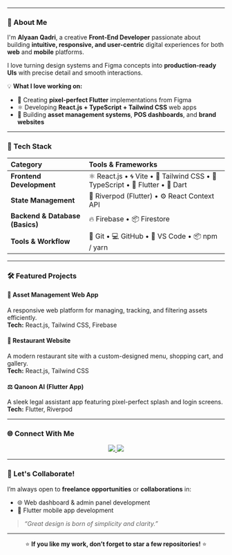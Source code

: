 
---

### 🚀 About Me

I'm **Alyaan Qadri**, a creative **Front-End Developer** passionate about building **intuitive, responsive, and user-centric** digital experiences for both **web** and **mobile** platforms.  

I love turning design systems and Figma concepts into **production-ready UIs** with precise detail and smooth interactions.

💡 **What I love working on:**
- 🎨 Creating **pixel-perfect Flutter** implementations from Figma  
- ⚛️ Developing **React.js + TypeScript + Tailwind CSS** web apps  
- 🧭 Building **asset management systems**, **POS dashboards**, and **brand websites**

---

### 🧠 Tech Stack

| Category | Tools & Frameworks |
|:--|:--|
| **Frontend Development** | ⚛️ React.js • 🌀 Vite • 💨 Tailwind CSS • 🧠 TypeScript • 📱 Flutter • 💙 Dart |
| **State Management** | 🌿 Riverpod (Flutter) • ⚙️ React Context API |
| **Backend & Database (Basics)** | 🔥 Firebase • 📦 Firestore |
| **Tools & Workflow** | 🧰 Git • 💻 GitHub • 🧩 VS Code • 📦 npm / yarn |

---

### 🛠️ Featured Projects

#### 🏢 **Asset Management Web App**
A responsive web platform for managing, tracking, and filtering assets efficiently.  
**Tech:** React.js, Tailwind CSS, Firebase  

#### 🍴 **Restaurant Website**
A modern restaurant site with a custom-designed menu, shopping cart, and gallery.  
**Tech:** React.js, Tailwind CSS  

#### ⚖️ **Qanoon AI (Flutter App)**
A sleek legal assistant app featuring pixel-perfect splash and login screens.  
**Tech:** Flutter, Riverpod  

---

### 🌐 Connect With Me

<p align="center">
  <a href="https://linkedin.com/in/alyaan-qadri-8a0b94254" target="_blank">
    <img src="https://img.shields.io/badge/LinkedIn-0077B5?style=for-the-badge&logo=linkedin&logoColor=white"/>
  </a>
  <a href="mailto:alyaan.qadri12@gmail.com" target="_blank">
    <img src="https://img.shields.io/badge/Email-D14836?style=for-the-badge&logo=gmail&logoColor=white"/>
  </a>
 
</p>

---

### 🤝 Let's Collaborate!

I’m always open to **freelance opportunities** or **collaborations** in:  
- 🌐 Web dashboard & admin panel development  
- 📱 Flutter mobile app development  

> _“Great design is born of simplicity and clarity.”_

---

<p align="center">
  ⭐ <b>If you like my work, don’t forget to star a few repositories!</b> ⭐
</p>
